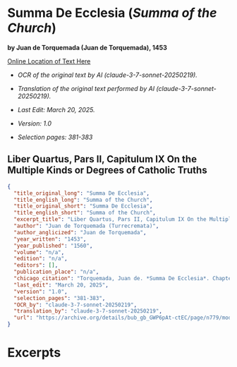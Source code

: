 # Summa De Ecclesia (*Summa of the Church*)

**by Juan de Torquemada (Juan de Torquemada), 1453**  

[Online Location of Text Here](https://archive.org/details/bub_gb_GWP6pAt-ctEC/page/n779/mode/2up?view=theater)  

- *OCR of the original text by AI (claude-3-7-sonnet-20250219).*  

- *Translation of the original text performed by AI (claude-3-7-sonnet-20250219).*  

- *Last Edit: March 20, 2025.*  

- *Version: 1.0*  

- *Selection pages: 381-383*  

## Liber Quartus, Pars II, Capitulum IX On the Multiple Kinds or Degrees of Catholic Truths

```json
{
  "title_original_long": "Summa De Ecclesia",
  "title_english_long": "Summa of the Church",
  "title_original_short": "Summa De Ecclesia",
  "title_english_short": "Summa of the Church",
  "excerpt_title": "Liber Quartus, Pars II, Capitulum IX On the Multiple Kinds or Degrees of Catholic Truths",
  "author": "Juan de Torquemada (Turrecremata)",
  "author_anglicized": "Juan de Torquemada",
  "year_written": "1453",
  "year_published": "1560",
  "volume": "n/a",
  "edition": "n/a",
  "editors": [],
  "publication_place": "n/a",
  "chicago_citation": "Torquemada, Juan de. *Summa De Ecclesia*. Chapter 9.",
  "last_edit": "March 20, 2025",
  "version": "1.0",
  "selection_pages": "381-383",
  "OCR_by": "claude-3-7-sonnet-20250219",
  "translation_by": "claude-3-7-sonnet-20250219",
  "url": "https://archive.org/details/bub_gb_GWP6pAt-ctEC/page/n779/mode/2up?view=theater"
}
```

# Excerpts

